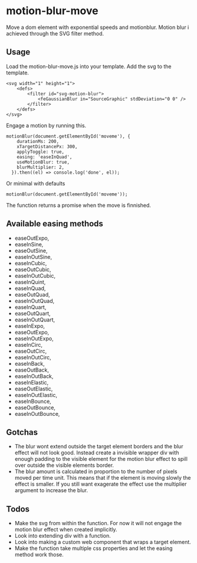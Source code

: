 # motion-blur-move

Move a dom element with exponential speeds and motionblur. Motion blur i achieved through the SVG filter method.

## Usage

Load the motion-blur-move.js into your template. Add the svg to the template.

```
<svg width="1" height="1">
    <defs>
        <filter id="svg-motion-blur">
            <feGaussianBlur in="SourceGraphic" stdDeviation="0 0" />
        </filter>
    </defs>
</svg>
```

Engage a motion by running this.

```
motionBlur(document.getElementById('moveme'), {
    durationMs: 200,
    xTargetDistancePx: 300,
    applyToggle: true,
    easing: 'easeInQuad',
    useMotionBlur: true,
    blurMultiplier: 2,
  }).then((el) => console.log('done', el));
```

Or minimal with defaults

```
motionBlur(document.getElementById('moveme'));
```

The function returns a promise when the move is finnished.

## Available easing methods

- easeOutExpo,
- easeInSine,
- easeOutSine,
- easeInOutSine,
- easeInCubic,
- easeOutCubic,
- easeInOutCubic,
- easeInQuint,
- easeInQuad,
- easeOutQuad,
- easeInOutQuad,
- easeInQuart,
- easeOutQuart,
- easeInOutQuart,
- easeInExpo,
- easeOutExpo,
- easeInOutExpo,
- easeInCirc,
- easeOutCirc,
- easeInOutCirc,
- easeInBack,
- easeOutBack,
- easeInOutBack,
- easeInElastic,
- easeOutElastic,
- easeInOutElastic,
- easeInBounce,
- easeOutBounce,
- easeInOutBounce,

## Gotchas

- The blur wont extend outside the target element borders and the blur effect will not look good. Instead create a invisible wrapper div with enough padding to the visible element for the motion blur effect to spill over outside the visible elements border.
- The blur amount is calculated in proportion to the number of pixels moved per time unit. This means that if the element is moving slowly the effect is smaller. If you still want exagerate the effect use the multiplier argument to increase the blur.

## Todos

- Make the svg from within the function. For now it will not engage the motion blur effect when created implicitly.
- Look into extending div with a function.
- Look into making a custom web component that wraps a target element.
- Make the function take multiple css properties and let the easing method work those.
